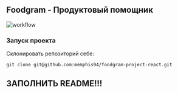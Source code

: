 ## Foodgram - Продуктовый помощник

![workflow](https://github.com/memphis94/foodgram-project-react/actions/workflows/foodgram_project_workflow.yml/badge.svg)

### Запуск проекта

Склонировать репозиторий себе:
```
git clone git@github.com:memphis94/foodgram-project-react.git
```

## ЗАПОЛНИТЬ README!!!